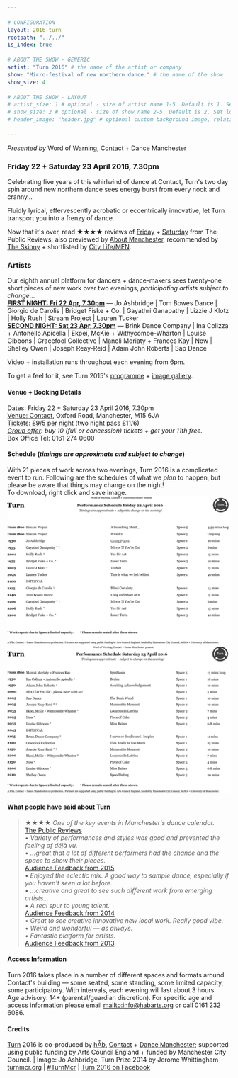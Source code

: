 ```yaml
---

# CONFIGURATION
layout: 2016-turn
rootpath: "../../"
is_index: true

# ABOUT THE SHOW - GENERIC
artist: "Turn 2016" # the name of the artist or company
show: "Micro-festival of new northern dance." # the name of the show
show_size: 4

# ABOUT THE SHOW - LAYOUT
# artist_size: 1 # optional - size of artist name 1-5. Default is 1. Set longer names to lower values
# show_size: 2 # optional - size of show name 2-5. Default is 2. Set longer names to lower values
# header_image: "header.jpg" # optional custom background image, relative to current page

---
```

*Presented by* Word of Warning, Contact + Dance Manchester    
         
### Friday 22 + Saturday 23 April 2016, 7.30pm
Celebrating five years of this whirlwind of dance at Contact, Turn's two day spin around new northern dance sees energy burst from every nook and cranny…           
        
Fluidly lyrical, effervescently acrobatic or eccentrically innovative, let Turn transport you into a frenzy of dance.        
                  
Now that it's over, read ★★★★ 
reviews of <a href="http://www.thereviewshub.com/turn-2016-night-1-contact-manchester" target="_blank">Friday</a> + <a href="http://www.thereviewshub.com/turn-2016-night-2-contact-manchester" target="_blank">Saturday</a> from The Public Reviews; also previewed by <a href="http://aboutmanchester.co.uk/latest/word-of-warning-contact-dance-manchester-present-turn-2016" target="_blank">About Manchester</a>, recommended by <a href="http://www.theskinny.co.uk/things-to-do/northwest/whats-on-manchester-liverpool-northern-vegan-festival" target="_blank">The Skinny</a> + shortlisted by <a href="http://www.manchestereveningnews.co.uk/whats-on/whats-on-news/whats-on-happening-manchester-weekend-11225650" target="_blank">City Life/MEN</a>.             
           
### Artists        
Our eighth annual platform for dancers + dance-makers sees twenty-one short pieces of new work over two evenings, *participating artists subject to change*…         
**[FIRST NIGHT: Fri 22 Apr, 7.30pm](/current/2016-turn/fri)** — Jo Ashbridge | Tom Bowes Dance | Giorgio de Carolis | Bridget Fiske + Co. | Gayathri Ganapathy | Lizzie J Klotz | Holly Rush | Stream Project | Lauren Tucker          
**[SECOND NIGHT: Sat 23 Apr, 7.30pm](/current/2016-turn/sat)** — Brink Dance Company | Ina Colizza + Antonello Apicella | Ekpei, McKie + Withycombe-Wharton | Louise Gibbons | Gracefool Collective | Manoli Moriaty + Frances Kay | Now | Shelley Owen | Joseph Reay-Reid | Adam John Roberts | Sap Dance       

Video + installation runs throughout each evening from 6pm.   
        
To get a feel for it, see Turn 2015's [programme](/archive/2015-turn) + [image gallery](/galleries/2015-turn).         
         
#### Venue + Booking Details              
Dates: Friday 22 + Saturday 23 April 2016, 7.30pm       
<a href="http://contactmcr.com/visit/getting-here" target="_blank">Venue: Contact</a>, Oxford Road, Manchester, M15 6JA         
<a href="http://contactmcr.com/whats-on/47093-turn-2016/booking" target="_blank">Tickets: £9/5 per night</a> (two night pass £11/6)        
*<a href="http://www.contactmcr.com/ticketoffers" target="_blank">Group offer</a>: buy 10 (full or concession) tickets + get your 11th free.*        
Box Office Tel: 0161 274 0600        

#### Schedule (*timings are approximate and subject to change*)           
With 21 pieces of work across two evenings, Turn 2016 is a complicated event to run.  Following are the schedules of what we *plan* to happen, but please be aware that things may change on the night!    
To download, right click and save image.     
![Turn 2016 Fri](Turn-Fri-sched-latest.jpg)      
![Turn 2016 Sat](Turn-Sat-sched-latest.jpg)     
          
#### What people have said about Turn
>★★★★ *One of the key events in Manchester's dance calendar.*<br><a href="http://www.thepublicreviews.com/turn-2013-contact-manchester" target="_blank">The Public Reviews</a>             
>• *Variety of performances and styles was good and prevented the feeling of déjà vu.*<br>• *…great that a lot of different performers had the chance and the space to show their pieces.*<br>[Audience Feedback from 2015](/archive/2015-turn)         
>• *Enjoyed the eclectic mix. A good way to sample dance, especially if you haven't seen a lot before.*<br>• *…creative and great to see such different work from emerging artists…*<br>• *A real spur to young talent.*<br>[Audience Feedback from 2014](/archive/2014-turn)            
>• *Great to see creative innovative new local work. Really good vibe.*<br>• *Weird and wonderful — as always.*<br>• *Fantastic platform for artists.*<br>[Audience Feedback from 2013](/archive/2013-turn)             
         
#### Access Information                 
Turn 2016 takes place in a number of different spaces and formats around Contact's building — some seated, some standing, some limited capacity, some participatory. With intervals, each evening will last about 3 hours.<br>Age advisory: 14+ (parental/guardian discretion). For specific age and access information please email <mailto:info@habarts.org> or call 0161 232 6086.               
                          
#### Credits         
[Turn](/hab/turn) 2016 is co-produced by [hÅb](/hab), <a href="http://contactmcr.com" target="_blank">Contact</a> + <a href="http://www.digm.org" target="_blank">Dance Manchester</a>; supported using public funding by Arts Council England + funded by Manchester City Council. | Image: Jo Ashbridge, Turn Prize 2014 by Jerome Whittingham          
<a href="http://turnmcr.org" target="_blank">turnmcr.org</a> | <a href="http://twitter.com/hashtag/TurnMcr" target="_blank">#TurnMcr</a> | <a href="http://www.facebook.com/events/709285292546916" target="_blank">Turn 2016 on Facebook</a>
